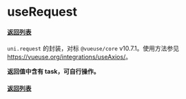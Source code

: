# useRequest

#### [返回列表](../readme.md)

`uni.request` 的封装，对标 `@vueuse/core` v10.7.1。使用方法参见 <https://vueuse.org/integrations/useAxios/>。

**返回值中含有 task，可自行操作。**

#### [返回列表](../readme.md)
